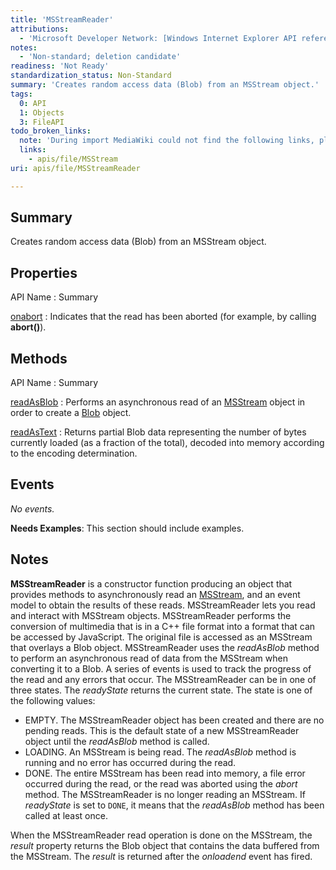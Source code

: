 ```yaml
---
title: 'MSStreamReader'
attributions:
  - 'Microsoft Developer Network: [Windows Internet Explorer API reference Article](http://msdn.microsoft.com/en-us/library/ie/hh828809%28v=vs.85%29.aspx)'
notes:
  - 'Non-standard; deletion candidate'
readiness: 'Not Ready'
standardization_status: Non-Standard
summary: 'Creates random access data (Blob) from an MSStream object.'
tags:
  0: API
  1: Objects
  3: FileAPI
todo_broken_links:
  note: 'During import MediaWiki could not find the following links, please fix and adjust this list.'
  links:
    - apis/file/MSStream
uri: apis/file/MSStreamReader

---
```

## Summary

Creates random access data (Blob) from an MSStream object.

## Properties

API Name
:   Summary

[onabort](/apis/file/MSStreamReader/onabort)
:   Indicates that the read has been aborted (for example, by calling **abort()**).

## Methods

API Name
:   Summary

[readAsBlob](/apis/file/MSStreamReader/readAsBlob)
:   Performs an asynchronous read of an [MSStream](/w/index.php?title=apis/file/MSStream&action=edit&redlink=1) object in order to create a [Blob](/apis/file/Blob) object.

[readAsText](/apis/file/MSStreamReader/readAsText)
:   Returns partial Blob data representing the number of bytes currently loaded (as a fraction of the total), decoded into memory according to the encoding determination.

## Events

*No events.*

**Needs Examples**: This section should include examples.

## Notes

**MSStreamReader** is a constructor function producing an object that provides methods to asynchronously read an [MSStream](/w/index.php?title=apis/file/MSStream&action=edit&redlink=1), and an event model to obtain the results of these reads. MSStreamReader lets you read and interact with MSStream objects. MSStreamReader performs the conversion of multimedia that is in a C++ file format into a format that can be accessed by JavaScript. The original file is accessed as an MSStream that overlays a Blob object. MSStreamReader uses the *readAsBlob* method to perform an asynchronous read of data from the MSStream when converting it to a Blob. A series of events is used to track the progress of the read and any errors that occur. The MSStreamReader can be in one of three states. The *readyState* returns the current state. The state is one of the following values:

-   EMPTY. The MSStreamReader object has been created and there are no pending reads. This is the default state of a new MSStreamReader object until the *readAsBlob* method is called.
-   LOADING. An MSStream is being read. The *readAsBlob* method is running and no error has occurred during the read.
-   DONE. The entire MSStream has been read into memory, a file error occurred during the read, or the read was aborted using the *abort* method. The MSStreamReader is no longer reading an MSStream. If *readyState* is set to `DONE`, it means that the *readAsBlob* method has been called at least once.

When the MSStreamReader read operation is done on the MSStream, the *result* property returns the Blob object that contains the data buffered from the MSStream. The *result* is returned after the *onloadend* event has fired.
